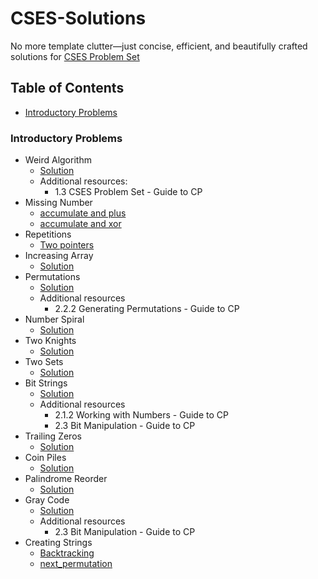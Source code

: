 <!-- omit from toc -->
# CSES-Solutions
No more template clutter—just concise, efficient, and beautifully crafted solutions for [CSES Problem Set](https://cses.fi/problemset/list/)

<!-- omit from toc -->
## Table of Contents 
- [Introductory Problems](#introductory-problems)


### Introductory Problems
- Weird Algorithm
  - [Solution](/src/Weird_Algorithm.cpp)
  - Additional resources:
    - 1.3 CSES Problem Set - Guide to CP
- Missing Number
  - [accumulate and plus](/src/Missing_Number_plus.cpp)
  - [accumulate and xor](/src/Missing_Number_xor.cpp)
- Repetitions
  - [Two pointers](/src/Repetitions_two_pointers.cpp)
- Increasing Array
  - [Solution](/src/Increasing_Array.cpp)
- Permutations
  - [Solution](/src/Permutations.cpp)
  - Additional resources
    - 2.2.2 Generating Permutations - Guide to CP
- Number Spiral
  - [Solution](/src/Number_Spiral.cpp)
- Two Knights
  - [Solution](/src/Two_Knights.cpp)
- Two Sets
  - [Solution](/src/Two_Sets.cpp)
- Bit Strings
  - [Solution](/src/Bit_Strings.cpp)
  - Additional resources
    - 2.1.2 Working with Numbers - Guide to CP
    - 2.3 Bit Manipulation - Guide to CP
- Trailing Zeros
  - [Solution](/src/Trailing_Zeros.cpp)
- Coin Piles
  - [Solution](/src/Trailing_Zeros.cpp)
- Palindrome Reorder
  - [Solution](/src/Palindrome_Reorder.cpp)
- Gray Code
  - [Solution](/src/Gray_Code.cpp)
  - Additional resources
    - 2.3 Bit Manipulation - Guide to CP
- Creating Strings
  - [Backtracking](/src/Creating_Strings_backtracking.cpp)
  - [next_permutation](/src/Creating_Strings_next_permutation.cpp)